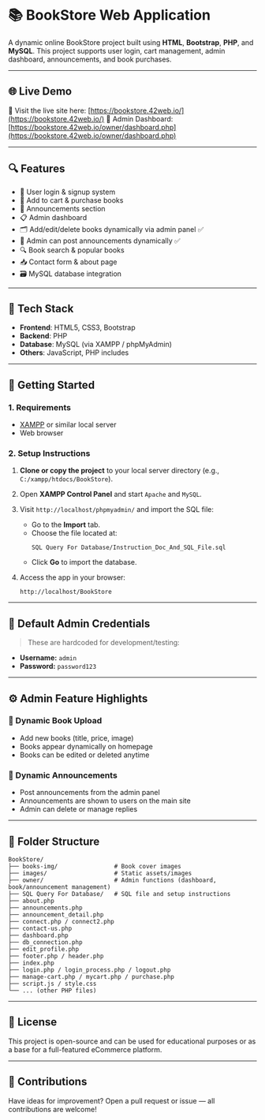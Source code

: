 # 📚 BookStore Web Application

A dynamic online BookStore project built using **HTML**, **Bootstrap**, **PHP**, and **MySQL**. This project supports user login, cart management, admin dashboard, announcements, and book purchases.

---

## 🌐 Live Demo

🔗 Visit the live site here: [https://bookstore.42web.io/](https://bookstore.42web.io/)
🔐 Admin Dashboard: [https://bookstore.42web.io/owner/dashboard.php](https://bookstore.42web.io/owner/dashboard.php)


---

## 🔍 Features

- 👤 User login & signup system
- 🛒 Add to cart & purchase books
- 📢 Announcements section
- 📋 Admin dashboard
- 🗂️ Add/edit/delete books dynamically via admin panel ✅
- 📰 Admin can post announcements dynamically ✅
- 🔍 Book search & popular books
- 📥 Contact form & about page
- 🗃️ MySQL database integration

---

## 🧰 Tech Stack

- **Frontend**: HTML5, CSS3, Bootstrap
- **Backend**: PHP
- **Database**: MySQL (via XAMPP / phpMyAdmin)
- **Others**: JavaScript, PHP includes

---

## 🚀 Getting Started

### 1. Requirements

- [XAMPP](https://www.apachefriends.org/) or similar local server
- Web browser

### 2. Setup Instructions

1. **Clone or copy the project** to your local server directory (e.g., `C:/xampp/htdocs/BookStore`).
2. Open **XAMPP Control Panel** and start `Apache` and `MySQL`.
3. Visit `http://localhost/phpmyadmin/` and import the SQL file:
   - Go to the **Import** tab.
   - Choose the file located at:
     ```
     SQL Query For Database/Instruction_Doc_And_SQL_File.sql
     ```
   - Click **Go** to import the database.

4. Access the app in your browser:
   ```
   http://localhost/BookStore
   ```

---

## 🔐 Default Admin Credentials

> These are hardcoded for development/testing:

- **Username:** `admin`  
- **Password:** `password123`

---

## ⚙️ Admin Feature Highlights

### 📕 Dynamic Book Upload
- Add new books (title, price, image)
- Books appear dynamically on homepage
- Books can be edited or deleted anytime

### 📢 Dynamic Announcements
- Post announcements from the admin panel
- Announcements are shown to users on the main site
- Admin can delete or manage replies

---

## 📁 Folder Structure

```
BookStore/
├── books-img/                # Book cover images
├── images/                   # Static assets/images
├── owner/                    # Admin functions (dashboard, book/announcement management)
├── SQL Query For Database/   # SQL file and setup instructions
├── about.php
├── announcements.php
├── announcement_detail.php
├── connect.php / connect2.php
├── contact-us.php
├── dashboard.php
├── db_connection.php
├── edit_profile.php
├── footer.php / header.php
├── index.php
├── login.php / login_process.php / logout.php
├── manage-cart.php / mycart.php / purchase.php
├── script.js / style.css
└── ... (other PHP files)
```

---

## 📄 License

This project is open-source and can be used for educational purposes or as a base for a full-featured eCommerce platform.

---

## 🙌 Contributions

Have ideas for improvement? Open a pull request or issue — all contributions are welcome!

